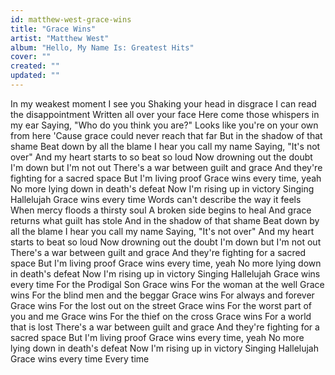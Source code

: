 ```yaml
---
id: matthew-west-grace-wins
title: "Grace Wins"
artist: "Matthew West"
album: "Hello, My Name Is: Greatest Hits"
cover: ""
created: ""
updated: ""
---
```


In my weakest moment I see you
Shaking your head in disgrace
I can read the disappointment
Written all over your face
Here come those whispers in my ear
Saying, "Who do you think you are?"
Looks like you're on your own from here
'Cause grace could never reach that far
But in the shadow of that shame
Beat down by all the blame
I hear you call my name
Saying, "It's not over"
And my heart starts to so beat so loud
Now drowning out the doubt
I'm down but I'm not out
There's a war between guilt and grace
And they're fighting for a sacred space
But I'm living proof
Grace wins every time, yeah
No more lying down in death's defeat
Now I'm rising up in victory
Singing Hallelujah
Grace wins every time
Words can't describe the way it feels
When mercy floods a thirsty soul
A broken side begins to heal
And grace returns what guilt has stole
And in the shadow of that shame
Beat down by all the blame
I hear you call my name
Saying, "It's not over"
And my heart starts to beat so loud
Now drowning out the doubt
I'm down but I'm not out
There's a war between guilt and grace
And they're fighting for a sacred space
But I'm living proof
Grace wins every time, yeah
No more lying down in death's defeat
Now I'm rising up in victory
Singing Hallelujah
Grace wins every time
For the Prodigal Son
Grace wins
For the woman at the well
Grace wins
For the blind men and the beggar
Grace wins
For always and forever
Grace wins
For the lost out on the street
Grace wins
For the worst part of you and me
Grace wins
For the thief on the cross
Grace wins
For a world that is lost
There's a war between guilt and grace
And they're fighting for a sacred space
But I'm living proof
Grace wins every time, yeah
No more lying down in death's defeat
Now I'm rising up in victory
Singing Hallelujah
Grace wins every time
Every time